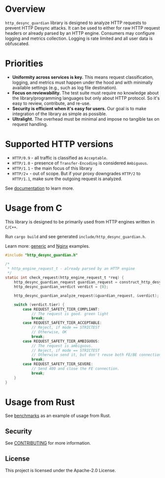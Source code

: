 Overview
========

`http_desync_guardian` library is designed to analyze HTTP requests to prevent HTTP Desync attacks.
It can be used to either for raw HTTP request headers or already parsed by an HTTP engine.
Consumers may configure logging and metrics collection.
Logging is rate limited and all user data is obfuscated. 

Priorities
=======

* **Uniformity across services is key.** This means request classification, logging, and metrics must happen under the hood and with minimally available settings (e.g., such as log file destination).
* **Focus on reviewability.** The test suite must require no knowledge about the library/programming languages but only about HTTP protocol. So it's easy to review, contribute, and re-use.
* **Security is efficient when it's easy for users.** Our goal is to make integration of the library as simple as possible.
* **Ultralight.** The overhead must be minimal and impose no tangible tax on request handling.

Supported HTTP versions
======

* `HTTP/0.9` - all traffic is classified as `Acceptable`.
* `HTTP/1.0` - presence of `Transfer-Encoding` is considered `Ambiguous`.
* `HTTP/1.1` - the main focus of this library
* `HTTP/2`+ - out of scope. But if your proxy downgrades `HTTP/2` to `HTTP/1.1`, make sure the outgoing request is analyzed. 

See [documentation](./docs) to learn more.

Usage from C
=====

This library is designed to be primarily used from HTTP engines written in `C/C++`.  

Run `cargo build` and see generated `include/http_desync_guardian.h`.

Learn more: [generic](./misc/demo-c) and [Nginx](./misc/demo-nginx) examples.

```c
#include "http_desync_guardian.h"

/* 
 * http_engine_request_t - already parsed by an HTTP engine 
 */
static int check_request(http_engine_request_t *req) {
    http_desync_guardian_request guardian_request = construct_http_desync_guardian_from(req); 
    http_desync_guardian_verdict verdict = {0};

    http_desync_guardian_analyze_request(&guardian_request, &verdict);

    switch (verdict.tier) {
        case REQUEST_SAFETY_TIER_COMPLIANT:
            // The request is good. green light
            break;
        case REQUEST_SAFETY_TIER_ACCEPTABLE:
            // Reject, if mode == STRICTEST
            // Otherwise, OK
            break;
        case REQUEST_SAFETY_TIER_AMBIGUOUS:
            // The request is ambiguous.
            // Reject, if mode == STRICTEST 
            // Otherwise send it, but don't reuse both FE/BE connections.
            break;
        case REQUEST_SAFETY_TIER_SEVERE:
            // Send 400 and close the FE connection.
            break;
    }
}
```

Usage from Rust
====

See [benchmarks](./benches/benchmarks.rs) as an example of usage from Rust. 

## Security

See [CONTRIBUTING](CONTRIBUTING.md#security-issue-notifications) for more information.

## License

This project is licensed under the Apache-2.0 License.